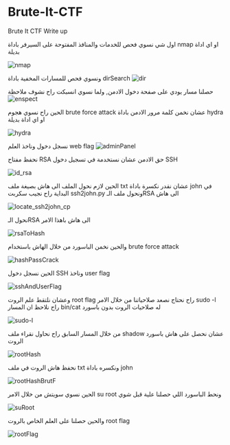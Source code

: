 # Brute-It-CTF
Brute It CTF Write up



اول شي نسوي فحص للخدمات والمنافذ المفتوحة على السيرفر باداة nmap او اي اداة بديلة 

![nmap](https://user-images.githubusercontent.com/73380139/183870835-7ae16a83-cbca-4d32-bb3c-4973f65946f0.png)

ونسوي فحص للمسارات المخفية باداة dirSearch
![dir](https://user-images.githubusercontent.com/73380139/183871211-ed09e4f3-9b4d-4f58-af90-1604265b4050.png)

حصلنا مسار يودي على صفحة دخول الادمن, ولما نسوي انسبكت راح نشوف ملاحظة  
![enspect](https://user-images.githubusercontent.com/73380139/183871465-c2822c2d-04a6-4e9e-bed0-a7fc683f1f2a.png)

الحين راح نسوي هجوم brute force attack عشان نخمن كلمة مرور الادمن باداة hydra او اي اداة بديلة 

![hydra](https://user-images.githubusercontent.com/73380139/183872093-1d9db62c-f724-4152-adc5-4ec70357dafa.png)

نسجل دخول وناخذ العلم web flag
![adminPanel](https://user-images.githubusercontent.com/73380139/183872937-c7d30a07-ba35-4383-8145-93916adce9b7.png)


نحفظ مفتاح RSA حق الادمن عشان نستخدمة في تسجيل دخول SSH

![id_rsa](https://user-images.githubusercontent.com/73380139/183873604-5a3fe2f4-3a93-4c66-89e6-f280ac706cf1.png)

الحين لازم نحول الملف الى هاش بصيغة ملف txt عشان نقدر نكسرة باداة john
في البداية راح نجيب سكربت ssh2john.py ونحول ملف الـRSA الى هاش 

![locate_ssh2john_cp](https://user-images.githubusercontent.com/73380139/183873964-bb40d3a6-ad6b-4ce8-97f1-bcd2070b760b.png)

نحول الـRSA الى هاش باهذا الامر 

![rsaToHash](https://user-images.githubusercontent.com/73380139/183874566-6efdb7fb-f476-4667-b2d4-8acefc28d57a.png)

والحين نخمن الباسورد من خلال الهاش باستخدام brute force attack 

![hashPassCrack](https://user-images.githubusercontent.com/73380139/183873958-bf37d4f6-70db-4c35-a294-5603b0d4a808.png)

الحين نسجل دخول SSH وناخذ user flag 

![sshAndUserFlag](https://user-images.githubusercontent.com/73380139/183884018-5b79089a-2669-44df-b78f-8f1a22579a7a.png)



وعشان نلتقط علم الروت root flag راح نحتاج نصعد صلاحياتنا
من خلال الامر sudo -l راح نلاحظ ان المسار bin/cat له صلاحيات الروت بدون باسورد 


![sudo-l](https://user-images.githubusercontent.com/73380139/183884447-967e6cb1-e126-4150-b4d0-1508c2bca214.png)


من خلال المسار السابق راح نحاول نقراء ملف shadow عشان نحصل على هاش باسورد الروت 

![rootHash](https://user-images.githubusercontent.com/73380139/183892698-d0a485b3-fec0-41de-a4d6-afdc909a49ff.png)


نحفظ هاش الروت في ملف txt ونكسره باداة john


![rootHashBrutF](https://user-images.githubusercontent.com/73380139/183873965-9fa91ccb-0e25-4148-9a70-0b9685f8c5f8.png)


الحين نسوي سويتش من خلال الامر su root ونحط الباسورد اللي حصلنا علية قبل شوي 

![suRoot](https://user-images.githubusercontent.com/73380139/183893549-7c93b430-0d47-4322-bfca-787582b7b38c.png)


والحين حصلنا على العلم الخاص بالروت root flag


![rootFlag](https://user-images.githubusercontent.com/73380139/183893792-f595f572-ef9c-4f8d-92ae-547a0a041c12.png)





